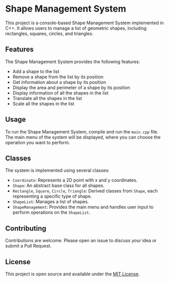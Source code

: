 # Shape Management System

This project is a console-based Shape Management System implemented in C++. It allows users to manage a list of geometric shapes, including rectangles, squares, circles, and triangles.

## Features

The Shape Management System provides the following features:

- Add a shape to the list
- Remove a shape from the list by its position
- Get information about a shape by its position
- Display the area and perimeter of a shape by its position
- Display information of all the shapes in the list
- Translate all the shapes in the list
- Scale all the shapes in the list

## Usage

To run the Shape Management System, compile and run the `main.cpp` file. The main menu of the system will be displayed, where you can choose the operation you want to perform.

## Classes

The system is implemented using several classes:

- `Coordinate`: Represents a 2D point with x and y coordinates.
- `Shape`: An abstract base class for all shapes.
- `Rectangle`, `Square`, `Circle`, `Triangle`: Derived classes from `Shape`, each representing a specific type of shape.
- `ShapeList`: Manages a list of shapes.
- `ShapeManagement`: Provides the main menu and handles user input to perform operations on the `ShapeList`.

## Contributing

Contributions are welcome. Please open an issue to discuss your idea or submit a Pull Request.

## License

This project is open source and available under the [MIT License](LICENSE).